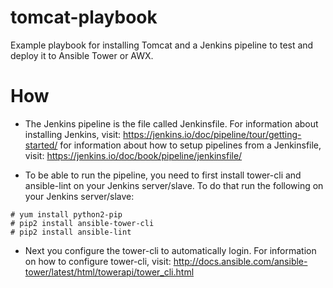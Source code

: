# tomcat-playbook
Example playbook for installing Tomcat and a Jenkins pipeline to test and deploy it to Ansible Tower or AWX.

# How
* The Jenkins pipeline is the file called Jenkinsfile. For information about installing Jenkins, visit: https://jenkins.io/doc/pipeline/tour/getting-started/ for information about how to setup pipelines from a Jenkinsfile, visit: https://jenkins.io/doc/book/pipeline/jenkinsfile/ 

* To be able to run the pipeline, you need to first install tower-cli and ansible-lint on your Jenkins server/slave. To do that run the following on your Jenkins server/slave:
```
# yum install python2-pip
# pip2 install ansible-tower-cli
# pip2 install ansible-lint
```
* Next you configure the tower-cli to automatically login. For information on how to configure tower-cli, visit: http://docs.ansible.com/ansible-tower/latest/html/towerapi/tower_cli.html
